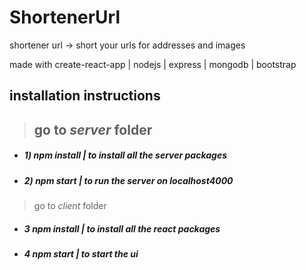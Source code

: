 

# ShortenerUrl 
shortener url -> short your urls for addresses and images

made with create-react-app | nodejs | express | mongodb | bootstrap

## installation instructions
> ## go to *server* folder 
- ##### 1) npm install | to install all the server packages
- ##### 2) npm start | to run the server on localhost4000

>  go to *client* folder
- ##### 3 npm install | to install all the react packages
- ##### 4 npm start | to start the ui








